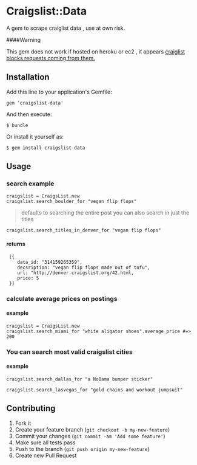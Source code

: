 # Craigslist::Data

A gem to scrape craiglist data , use at own risk.  

####Warning

This gem does not work if hosted on heroku or ec2 , it appears [craiglist blocks requests coming from them.](http://stackoverflow.com/questions/14328955/http-get-on-craigslist-blocked)

## Installation

Add this line to your application's Gemfile:

    gem 'craigslist-data'

And then execute:

    $ bundle

Or install it yourself as:

    $ gem install craigslist-data

## Usage

### search example
    
    craigslist = CraigsList.new
    craigslist.search_boulder_for "vegan flip flops"

> defaults to searching the entire post
> you can also search in just the titles

`craigslist.search_titles_in_denver_for "vegan flip flops"`

#### returns

     [{
        data_id: "314159265359",
        decsription: "vegan flip flops made out of tofu",
        url: "http://denver.craigslist.org/42.html,
        price: 5
     }]      

### calculate average prices on postings
#### example

    craigslist = CraigsList.new
    craigslist.search_miami_for "white aligator shoes".average_price #=> 200

### You can search most valid craigslist cities
#### example
    craigslist.search_dallas_for "a NoBama bumper sticker"

    craigslist.search_lasvegas_for "gold chains and workout jumpsuit"


## Contributing

1. Fork it
2. Create your feature branch (`git checkout -b my-new-feature`)
3. Commit your changes (`git commit -am 'Add some feature'`)
4. Make sure all tests pass
5. Push to the branch (`git push origin my-new-feature`)
6. Create new Pull Request
